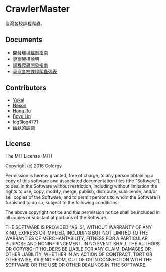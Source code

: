 # CrawlerMaster

臺灣各校課程爬蟲。

## Documents

* [開發環境建制指南](./doc/dev_setup_guide.md)
* [專案架構說明](./doc/architecture.md)
* [課程爬蟲開發指南](./doc/crawler_development_guide.md)
* [臺灣各校課程爬蟲列表](./doc/crawlers_in_taiwan.md)

## Contributors

* [Yukai](https://github.com/Yukaii)
* [Neson](https://github.com/Neson)
* [Hong Ru](https://github.com/LinTim)
* [Boyu Lin](https://github.com/BoyuLin0906)
* [log3log4771](https://github.com/log3log4771)
* [幽默的調調](https://github.com/dengshun83)

## License

The MIT License (MIT)

Copyright (c) 2016 Colorgy

Permission is hereby granted, free of charge, to any person obtaining a copy of this software and associated documentation files (the "Software"), to deal in the Software without restriction, including without limitation the rights to use, copy, modify, merge, publish, distribute, sublicense, and/or sell copies of the Software, and to permit persons to whom the Software is furnished to do so, subject to the following conditions:

The above copyright notice and this permission notice shall be included in all copies or substantial portions of the Software.

THE SOFTWARE IS PROVIDED "AS IS", WITHOUT WARRANTY OF ANY KIND, EXPRESS OR IMPLIED, INCLUDING BUT NOT LIMITED TO THE WARRANTIES OF MERCHANTABILITY, FITNESS FOR A PARTICULAR PURPOSE AND NONINFRINGEMENT. IN NO EVENT SHALL THE AUTHORS OR COPYRIGHT HOLDERS BE LIABLE FOR ANY CLAIM, DAMAGES OR OTHER LIABILITY, WHETHER IN AN ACTION OF CONTRACT, TORT OR OTHERWISE, ARISING FROM, OUT OF OR IN CONNECTION WITH THE SOFTWARE OR THE USE OR OTHER DEALINGS IN THE SOFTWARE.
